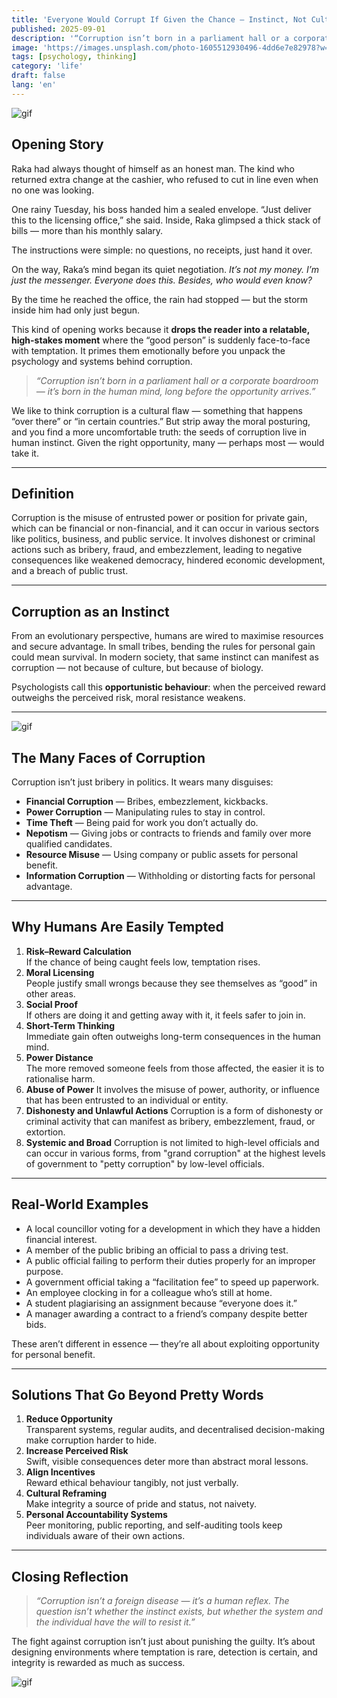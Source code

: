 ```yaml
---
title: 'Everyone Would Corrupt If Given the Chance — Instinct, Not Culture'
published: 2025-09-01
description: '“Corruption isn’t born in a parliament hall or a corporate boardroom — it’s born in the human mind, long before the opportunity arrives.”'
image: 'https://images.unsplash.com/photo-1605512930496-4dd6e7e82978?w=600&auto=format&fit=crop&q=60&ixlib=rb-4.1.0&ixid=M3wxMjA3fDB8MHxzZWFyY2h8Nnx8bW9uZXklMjBmcm9tJTIwc2t5fGVufDB8fDB8fHww'
tags: [psychology, thinking]
category: 'life'
draft: false 
lang: 'en'
---
```


![gif](https://media.tenor.com/JpKTulqCV64AAAAM/anime-money.gif)

## Opening Story

Raka had always thought of himself as an honest man. The kind who returned extra change at the cashier, who refused to cut in line even when no one was looking.  

One rainy Tuesday, his boss handed him a sealed envelope. “Just deliver this to the licensing office,” she said. Inside, Raka glimpsed a thick stack of bills — more than his monthly salary.  

The instructions were simple: no questions, no receipts, just hand it over.  

On the way, Raka’s mind began its quiet negotiation. *It’s not my money. I’m just the messenger. Everyone does this. Besides, who would even know?*  

By the time he reached the office, the rain had stopped — but the storm inside him had only just begun.  

This kind of opening works because it **drops the reader into a relatable, high-stakes moment** where the “good person” is suddenly face-to-face with temptation. It primes them emotionally before you unpack the psychology and systems behind corruption.  

> *“Corruption isn’t born in a parliament hall or a corporate boardroom — it’s born in the human mind, long before the opportunity arrives.”*

We like to think corruption is a cultural flaw — something that happens “over there” or “in certain countries.” But strip away the moral posturing, and you find a more uncomfortable truth: the seeds of corruption live in human instinct. Given the right opportunity, many — perhaps most — would take it.

---

## Definition

Corruption is the misuse of entrusted power or position for private gain, which can be financial or non-financial, and it can occur in various sectors like politics, business, and public service. It involves dishonest or criminal actions such as bribery, fraud, and embezzlement, leading to negative consequences like weakened democracy, hindered economic development, and a breach of public trust. 


---

## Corruption as an Instinct

From an evolutionary perspective, humans are wired to maximise resources and secure advantage. In small tribes, bending the rules for personal gain could mean survival. In modern society, that same instinct can manifest as corruption — not because of culture, but because of biology.

Psychologists call this **opportunistic behaviour**: when the perceived reward outweighs the perceived risk, moral resistance weakens.

---

![gif](https://media.tenor.com/a-DcVEXq7aAAAAAM/alinarin-money.gif)

## The Many Faces of Corruption

Corruption isn’t just bribery in politics. It wears many disguises:

- **Financial Corruption** — Bribes, embezzlement, kickbacks.  
- **Power Corruption** — Manipulating rules to stay in control.  
- **Time Theft** — Being paid for work you don’t actually do.  
- **Nepotism** — Giving jobs or contracts to friends and family over more qualified candidates.  
- **Resource Misuse** — Using company or public assets for personal benefit.  
- **Information Corruption** — Withholding or distorting facts for personal advantage.

---

## Why Humans Are Easily Tempted

1. **Risk–Reward Calculation**  
   If the chance of being caught feels low, temptation rises.  
2. **Moral Licensing**  
   People justify small wrongs because they see themselves as “good” in other areas.  
3. **Social Proof**  
   If others are doing it and getting away with it, it feels safer to join in.  
4. **Short-Term Thinking**  
   Immediate gain often outweighs long-term consequences in the human mind.  
5. **Power Distance**  
   The more removed someone feels from those affected, the easier it is to rationalise harm.
6. **Abuse of Power**
   It involves the misuse of power, authority, or influence that has been entrusted to an individual or entity.
7. **Dishonesty and Unlawful Actions**
   Corruption is a form of dishonesty or criminal activity that can manifest as bribery, embezzlement, fraud, or extortion.
8. **Systemic and Broad**
   Corruption is not limited to high-level officials and can occur in various forms, from "grand corruption" at the highest levels of government to "petty corruption" by low-level officials.

---

## Real-World Examples

- A local councillor voting for a development in which they have a hidden financial interest.  
- A member of the public bribing an official to pass a driving test.  
- A public official failing to perform their duties properly for an improper purpose.  
- A government official taking a “facilitation fee” to speed up paperwork.  
- An employee clocking in for a colleague who’s still at home.  
- A student plagiarising an assignment because “everyone does it.”  
- A manager awarding a contract to a friend’s company despite better bids.

These aren’t different in essence — they’re all about exploiting opportunity for personal benefit.

---

## Solutions That Go Beyond Pretty Words

1. **Reduce Opportunity**  
   Transparent systems, regular audits, and decentralised decision-making make corruption harder to hide.  
2. **Increase Perceived Risk**  
   Swift, visible consequences deter more than abstract moral lessons.  
3. **Align Incentives**  
   Reward ethical behaviour tangibly, not just verbally.  
4. **Cultural Reframing**  
   Make integrity a source of pride and status, not naivety.  
5. **Personal Accountability Systems**  
   Peer monitoring, public reporting, and self-auditing tools keep individuals aware of their own actions.

---

## Closing Reflection

> *“Corruption isn’t a foreign disease — it’s a human reflex. The question isn’t whether the instinct exists, but whether the system and the individual have the will to resist it.”*

The fight against corruption isn’t just about punishing the guilty. It’s about designing environments where temptation is rare, detection is certain, and integrity is rewarded as much as success.

![gif](https://media.tenor.com/deDheeFbVqkAAAAM/bocchi-the-rock-bocchi-the-rock-money.gif)
